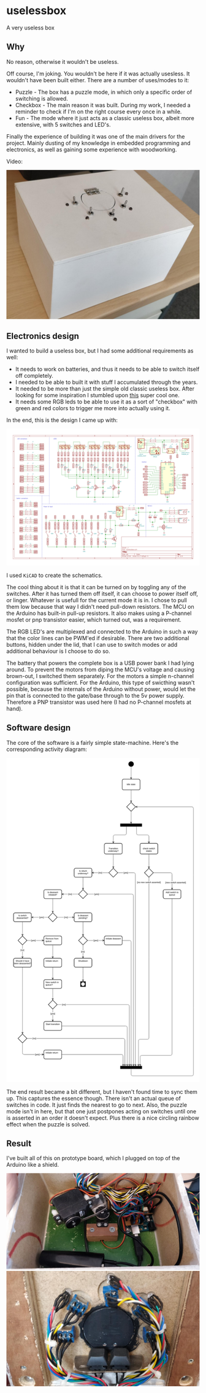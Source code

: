 # uselessbox

A very useless box

## Why

No reason, otherwise it wouldn't be useless.

Off course, I'm joking. You wouldn't be here if it was actually usesless. It wouldn't have been built either. There are a number of uses/modes to it:

* Puzzle - The box has a puzzle mode, in which only a specific order of switching is allowed.
* Checkbox - The main reason it was built. During my work, I needed a reminder to check if I'm on the right course every once in a while.
* Fun - The mode where it just acts as a classic useless box, albeit more extensive, with 5 switches and LED's.

Finally the experience of building it was one of the main drivers for the project. Mainly dusting of my knowledge in embedded programming and electronics, as well as gaining some experience with woodworking.

Video:

![[result](https://youtu.be/0twuO1NCBnw)](frontpage/result.jpeg)

## Electronics design

I wanted to build a useless box, but I had some additional requirements as well:

* It needs to work on batteries, and thus it needs to be able to switch itself off completely.
* I needed to be able to built it with stuff I accumulated through the years.
* It needed to be more than just the simple old classic useless box. After looking for some inspiration I stumbled upon [this](https://youtu.be/eLtUB8ncEnA) super cool one.
* It needs some RGB leds to be able to use it as a sort of "checkbox" with green and red colors to trigger me more into actually using it.

In the end, this is the design I came up with:

![schematics](schematics/uselessbox.svg)

I used `KiCAD` to create the schematics.

The cool thing about it is that it can be turned on by toggling any of the switches. After it has turned them off itself, it can choose to power itself off, or linger. Whatever is usefull for the current mode it is in. I chose to pull them low because that way I didn't need pull-down resistors. The MCU on the Arduino has built-in pull-up resistors. It also makes using a P-channel mosfet or pnp transistor easier, which turned out, was a requirement.

The RGB LED's are multiplexed and connected to the Arduino in such a way that the color lines can be PWM'ed if desirable. There are two additional buttons, hidden under the lid, that I can use to switch modes or add additional behaviour is I choose to do so.

The battery that powers the complete box is a USB power bank I had lying around. To prevent the motors from diping the MCU's voltage and causing brown-out, I switched them separately. For the motors a simple n-channel configuration was sufficient. For the Arduino, this type of swicthing wasn't possible, because the internals of the Arduino without power, would let the pin that is connected to the gate/base through to the 5v power supply. Therefore a PNP transistor was used here (I had no P-channel mosfets at hand).

## Software design

The core of the software is a fairly simple state-machine. Here's the corresponding activity diagram:

![Activity diagram](frontpage/activity-diagram.svg)

The end result became a bit different, but I haven't found time to sync them up. This captures the essence though. There isn't an actual queue of switches in code. It just finds the nearest to go to next. Also, the puzzle mode isn't in here, but that one just postpones acting on switches until one is asserted in an order it doesn't expect. Plus there is a nice circling rainbow effect when the puzzle is solved.

## Result

I've built all of this on prototype board, which I plugged on top of the Arduino like a shield.

![Insides1](frontpage/insides1.jpeg)
![Insides2](frontpage/insides2.jpeg)
